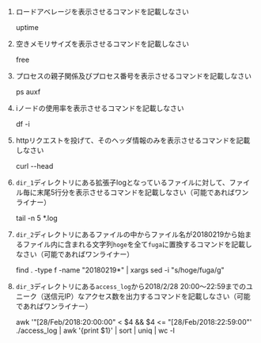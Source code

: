 1. ロードアベレージを表示させるコマンドを記載しなさい

   uptime

2. 空きメモリサイズを表示させるコマンドを記載しなさい

   free

3. プロセスの親子関係及びプロセス番号を表示させるコマンドを記載しなさい

   ps auxf

4. iノードの使用率を表示させるコマンドを記載しなさい

   df -i

5. httpリクエストを投げて、そのヘッダ情報のみを表示させるコマンドを記載しなさい

   curl --head

6. `dir_1`ディレクトリにある拡張子logとなっているファイルに対して、ファイル毎に末尾5行分を表示させるコマンドを記載しなさい（可能であればワンライナー）

   tail -n 5 *.log

7. `dir_2`ディレクトリにあるファイルの中からファイル名が20180219から始まるファイル内に含まれる文字列`hoge`を全て`fuga`に置換するコマンドを記載しなさい（可能であればワンライナー）

   find . -type f -name "20180219*" | xargs sed -i "s/hoge/fuga/g"

8. `dir_3`ディレクトリにある`access_log`から2018/2/28 20:00～22:59までのユニーク（送信元IP）なアクセス数を出力するコマンドを記載しなさい（可能であればワンライナー）

   awk '"[28/Feb/2018:20:00:00" < $4 && $4 <= "[28/Feb/2018:22:59:00"' ./access_log | awk '{print $1}' | sort |
 uniq | wc -l